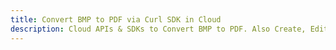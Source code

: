 ---title: Convert BMP to PDF via Curl SDK in Clouddescription: Cloud APIs & SDKs to Convert BMP to PDF. Also Create, Edit & Render Microsoft Word & OpenOffice documents in the Cloud.---